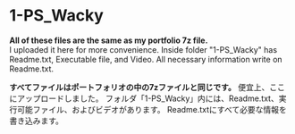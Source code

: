 # 1-PS_Wacky

**All of these files are the same as my portfolio 7z file.**<br />
I uploaded it here for more convenience.
Inside folder "1-PS_Wacky" has Readme.txt, Executable file, and Video.
All necessary information write on Readme.txt.

**すべてファイルはポートフォリオの中の7zファイルと同じです。**
便宜上、ここにアップロードしました。
フォルダ「1-PS_Wacky」内には、Readme.txt、実行可能ファイル、およびビデオがあります。
Readme.txtにすべて必要な情報を書き込みます。
